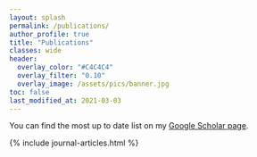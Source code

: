 ```yaml
---
layout: splash
permalink: /publications/
author_profile: true
title: "Publications"
classes: wide
header:
  overlay_color: "#C4C4C4"
  overlay_filter: "0.10"
  overlay_image: /assets/pics/banner.jpg
toc: false
last_modified_at: 2021-03-03
---
```

You can find the most up to date list on my [Google Scholar page](https://scholar.google.com/citations?user=qTVJz0AAAAAJ&hl=en&oi=ao).

{% include journal-articles.html %}
